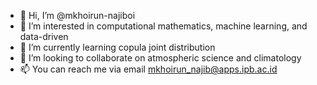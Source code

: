- 👋 Hi, I’m @mkhoirun-najiboi
- 👀 I’m interested in computational mathematics, machine learning, and data-driven
- 🌱 I’m currently learning copula joint distribution
- 💞️ I’m looking to collaborate on atmospheric science and climatology
- 📫 You can reach me via email mkhoirun_najib@apps.ipb.ac.id

<!---
mkhoirun-najiboi/mkhoirun-najiboi is a ✨ special ✨ repository because its `README.md` (this file) appears on your GitHub profile.
You can click the Preview link to take a look at your changes.
--->

